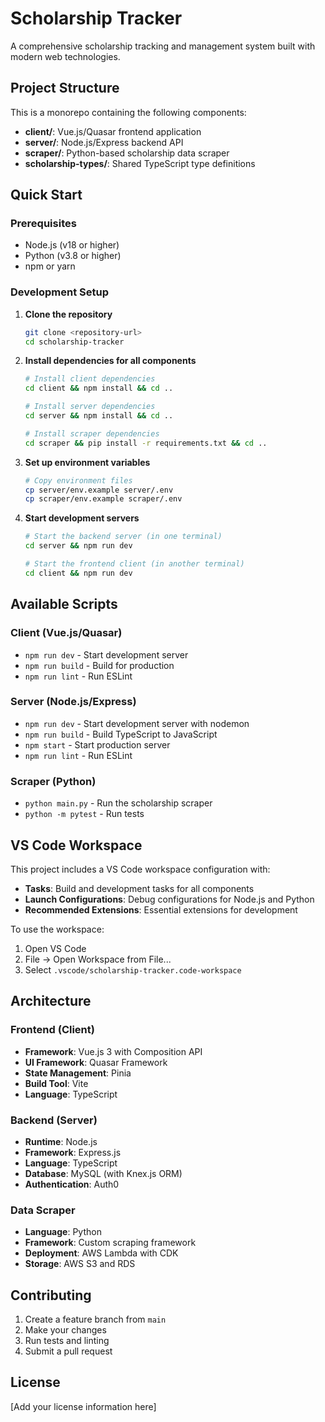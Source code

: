 # Scholarship Tracker

A comprehensive scholarship tracking and management system built with modern web technologies.

## Project Structure

This is a monorepo containing the following components:

- **client/**: Vue.js/Quasar frontend application
- **server/**: Node.js/Express backend API
- **scraper/**: Python-based scholarship data scraper
- **scholarship-types/**: Shared TypeScript type definitions

## Quick Start

### Prerequisites

- Node.js (v18 or higher)
- Python (v3.8 or higher)
- npm or yarn

### Development Setup

1. **Clone the repository**
   ```bash
   git clone <repository-url>
   cd scholarship-tracker
   ```

2. **Install dependencies for all components**
   ```bash
   # Install client dependencies
   cd client && npm install && cd ..
   
   # Install server dependencies
   cd server && npm install && cd ..
   
   # Install scraper dependencies
   cd scraper && pip install -r requirements.txt && cd ..
   ```

3. **Set up environment variables**
   ```bash
   # Copy environment files
   cp server/env.example server/.env
   cp scraper/env.example scraper/.env
   ```

4. **Start development servers**
   ```bash
   # Start the backend server (in one terminal)
   cd server && npm run dev
   
   # Start the frontend client (in another terminal)
   cd client && npm run dev
   ```

## Available Scripts

### Client (Vue.js/Quasar)
- `npm run dev` - Start development server
- `npm run build` - Build for production
- `npm run lint` - Run ESLint

### Server (Node.js/Express)
- `npm run dev` - Start development server with nodemon
- `npm run build` - Build TypeScript to JavaScript
- `npm start` - Start production server
- `npm run lint` - Run ESLint

### Scraper (Python)
- `python main.py` - Run the scholarship scraper
- `python -m pytest` - Run tests

## VS Code Workspace

This project includes a VS Code workspace configuration with:

- **Tasks**: Build and development tasks for all components
- **Launch Configurations**: Debug configurations for Node.js and Python
- **Recommended Extensions**: Essential extensions for development

To use the workspace:
1. Open VS Code
2. File → Open Workspace from File...
3. Select `.vscode/scholarship-tracker.code-workspace`

## Architecture

### Frontend (Client)
- **Framework**: Vue.js 3 with Composition API
- **UI Framework**: Quasar Framework
- **State Management**: Pinia
- **Build Tool**: Vite
- **Language**: TypeScript

### Backend (Server)
- **Runtime**: Node.js
- **Framework**: Express.js
- **Language**: TypeScript
- **Database**: MySQL (with Knex.js ORM)
- **Authentication**: Auth0

### Data Scraper
- **Language**: Python
- **Framework**: Custom scraping framework
- **Deployment**: AWS Lambda with CDK
- **Storage**: AWS S3 and RDS

## Contributing

1. Create a feature branch from `main`
2. Make your changes
3. Run tests and linting
4. Submit a pull request

## License

[Add your license information here]
